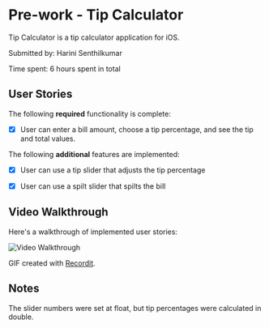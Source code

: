 # Pre-work - Tip Calculator

Tip Calculator is a tip calculator application for iOS.

Submitted by: Harini Senthilkumar

Time spent: 6 hours spent in total

## User Stories

The following **required** functionality is complete:

* [x] User can enter a bill amount, choose a tip percentage, and see the tip and total values.


The following **additional** features are implemented:

- [x] User can use a tip slider that adjusts the tip percentage
- [x] User can use a spilt slider that spilts the bill


## Video Walkthrough 

Here's a walkthrough of implemented user stories:

<img src='http://i.imgur.com/link/to/your/gif/file.gif' title='Video Walkthrough' width='' alt='Video Walkthrough' />

GIF created with [Recordit](http://g.recordit.co/MApNNqlZdc.gif).

## Notes

The slider numbers were set at float, but tip percentages were calculated in double.

